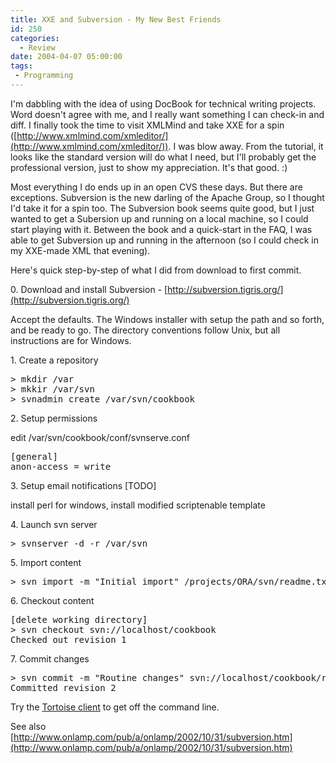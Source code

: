 ```yaml
---
title: XXE and Subversion - My New Best Friends
id: 250
categories:
  - Review
date: 2004-04-07 05:00:00
tags:
 - Programming
---
```


I'm dabbling with the idea of using DocBook for technical writing projects. Word doesn't agree with me, and I really want something I can check-in and diff. I finally took the time to visit XMLMind and take XXE for a spin ([http://www.xmlmind.com/xmleditor/](http://www.xmlmind.com/xmleditor/)). I was blow away. From the tutorial, it looks like the standard version will do what I need, but I'll probably get the professional version, just to show my appreciation. It's that good. :)

Most everything I do ends up in an open CVS these days. But there are exceptions. Subversion is the new darling of the Apache Group, so I thought I'd take it for a spin too. The Subversion book seems quite good, but I just wanted to get a Subersion up and running on a local machine, so I could start playing with it. Between the book and a quick-start in the FAQ, I was able to get Subversion up and running in the afternoon (so I could check in my XXE-made XML that evening).

Here's quick step-by-step of what I did from download to first commit.

0\. Download and install Subversion - [http://subversion.tigris.org/](http://subversion.tigris.org/)

Accept the defaults. The Windows installer with setup the path and so forth, and be ready to go. The directory conventions follow Unix, but all instructions are for Windows.

1\. Create a repository
<pre>&gt; mkdir /var
&gt; mkkir /var/svn
&gt; svnadmin create /var/svn/cookbook</pre>
2\. Setup permissions

edit /var/svn/cookbook/conf/svnserve.conf
<pre>[general]
anon-access = write</pre>
3\. Setup email notifications [TODO]

install perl for windows, install modified scriptenable template

4\. Launch svn server
<pre>&gt; svnserver -d -r /var/svn</pre>
5\. Import content
<pre>&gt; svn import -m "Initial import" /projects/ORA/svn/readme.txt svn://localhost/cookbook/readme.txt</pre>
6\. Checkout content
<pre>[delete working directory]
&gt; svn checkout svn://localhost/cookbook
Checked out revision 1</pre>
7\. Commit changes
<pre>&gt; svn commit -m "Routine changes" svn://localhost/cookbook/readme.txt
Committed revision 2</pre>
Try the [Tortoise client](http://tortoisesvn.tigris.org/) to get off the command line.

See also [http://www.onlamp.com/pub/a/onlamp/2002/10/31/subversion.htm](http://www.onlamp.com/pub/a/onlamp/2002/10/31/subversion.htm)
